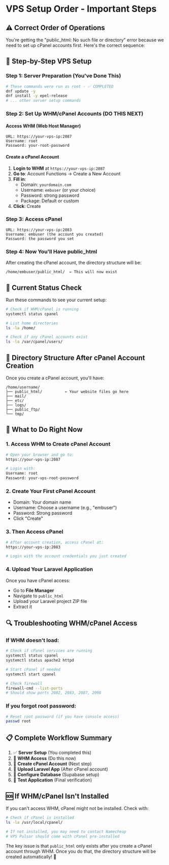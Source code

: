 # VPS Setup Order - Important Steps

## ⚠️ **Correct Order of Operations**

You're getting the "public_html: No such file or directory" error because we need to set up cPanel accounts first. Here's the correct sequence:

## 🚀 **Step-by-Step VPS Setup**

### **Step 1: Server Preparation (You've Done This)**
```bash
# These commands were run as root - ✅ COMPLETED
dnf update -y
dnf install -y epel-release
# ... other server setup commands
```

### **Step 2: Set Up WHM/cPanel Accounts (DO THIS NEXT)**

#### **Access WHM (Web Host Manager)**
```
URL: https://your-vps-ip:2087
Username: root
Password: your-root-password
```

#### **Create a cPanel Account**
1. **Login to WHM** at `https://your-vps-ip:2087`
2. **Go to**: Account Functions → Create a New Account
3. **Fill in**:
   - Domain: `yourdomain.com`
   - Username: `embuser` (or your choice)
   - Password: strong password
   - Package: Default or custom
4. **Click**: Create

### **Step 3: Access cPanel**
```
URL: https://your-vps-ip:2083
Username: embuser (the account you created)
Password: the password you set
```

### **Step 4: Now You'll Have public_html**
After creating the cPanel account, the directory structure will be:
```
/home/embuser/public_html/  ← This will now exist
```

## 🔧 **Current Status Check**

Run these commands to see your current setup:

```bash
# Check if WHM/cPanel is running
systemctl status cpanel

# List home directories
ls -la /home/

# Check if any cPanel accounts exist
ls -la /var/cpanel/users/
```

## 📁 **Directory Structure After cPanel Account Creation**

Once you create a cPanel account, you'll have:
```
/home/username/
├── public_html/          ← Your website files go here
├── mail/
├── etc/
├── logs/
├── public_ftp/
└── tmp/
```

## 🎯 **What to Do Right Now**

### **1. Access WHM to Create cPanel Account**
```bash
# Open your browser and go to:
https://your-vps-ip:2087

# Login with:
Username: root
Password: your-vps-root-password
```

### **2. Create Your First cPanel Account**
- Domain: Your domain name
- Username: Choose a username (e.g., "embuser")
- Password: Strong password
- Click "Create"

### **3. Then Access cPanel**
```bash
# After account creation, access cPanel at:
https://your-vps-ip:2083

# Login with the account credentials you just created
```

### **4. Upload Your Laravel Application**
Once you have cPanel access:
- Go to **File Manager**
- Navigate to `public_html`
- Upload your Laravel project ZIP file
- Extract it

## 🔍 **Troubleshooting WHM/cPanel Access**

### **If WHM doesn't load:**
```bash
# Check if cPanel services are running
systemctl status cpanel
systemctl status apache2 httpd

# Start cPanel if needed
systemctl start cpanel

# Check firewall
firewall-cmd --list-ports
# Should show ports 2082, 2083, 2087, 2096
```

### **If you forgot root password:**
```bash
# Reset root password (if you have console access)
passwd root
```

## 📋 **Complete Workflow Summary**

1. ✅ **Server Setup** (You completed this)
2. 🔄 **WHM Access** (Do this now)
3. 🔄 **Create cPanel Account** (Next step)
4. 🔄 **Upload Laravel App** (After cPanel account)
5. 🔄 **Configure Database** (Supabase setup)
6. 🔄 **Test Application** (Final verification)

## 🆘 **If WHM/cPanel Isn't Installed**

If you can't access WHM, cPanel might not be installed. Check with:
```bash
# Check if cPanel is installed
ls -la /usr/local/cpanel/

# If not installed, you may need to contact Namecheap
# VPS Pulsar should come with cPanel pre-installed
```

The key issue is that `public_html` only exists after you create a cPanel account through WHM. Once you do that, the directory structure will be created automatically! 🎉
